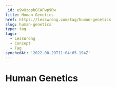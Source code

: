 ```yaml
---
_id: e9wHzopbGCAFwp9Rw
title: Human Genetics
href: https://lesswrong.com/tag/human-genetics
slug: human-genetics
type: tag
tags:
  - LessWrong
  - Concept
  - Tag
synchedAt: '2022-08-29T11:04:05.194Z'
---
```


# Human Genetics
